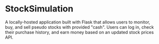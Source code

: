 # StockSimulation

A locally-hosted application built with Flask that allows users to monitor, buy, and sell pseudo stocks with provided "cash". Users can log in, check their purchase history, and earn money based on an updated stock prices API.
